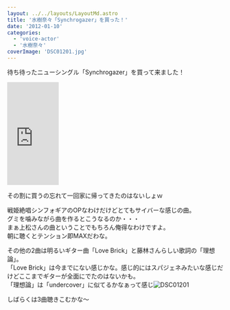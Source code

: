 ```yaml
---
layout: ../../layouts/LayoutMd.astro
title: '水樹奈々「Synchrogazer」を買った！'
date: '2012-01-10'
categories:
  - 'voice-actor'
  - '水樹奈々'
coverImage: 'DSC01201.jpg'
---
```


待ち待ったニューシングル「Synchrogazer」を買って来ました！

<iframe style="width: 120px; height: 240px;" src="http://rcm-jp.amazon.co.jp/e/cm?lt1=_blank&amp;bc1=000000&amp;IS2=1&amp;bg1=FFFFFF&amp;fc1=000000&amp;lc1=0000FF&amp;t=mizuka123-22&amp;o=9&amp;p=8&amp;l=as4&amp;m=amazon&amp;f=ifr&amp;ref=ss_til&amp;asins=B005X63CAG" frameborder="0" marginwidth="0" marginheight="0" scrolling="no" width="320" height="240"></iframe>

その割に買うの忘れて一回家に帰ってきたのはないしょｗ

戦姫絶唱シンフォギアのOPなわけだけどとてもサイバーな感じの曲。  
グミを噛みながら曲を作るとこうなるのか・・・  
まぁ上松さんの曲ということでもちろん俺得なわけですよ。  
朝に聴くとテンション即MAXだわな。

その他の2曲は明るいギター曲「Love Brick」と藤林さんらしい歌詞の「理想論」。  
「Love Brick」は今までにない感じかな。感じ的にはスパジェネみたいな感じだけどここまでギターが全面にでたのはないかも。  
「理想論」は「undercover」に似てるかなぁって感じ![](/archive/images/DSC01201.jpg 'DSC01201')

しばらくは3曲聴きこむかな～
